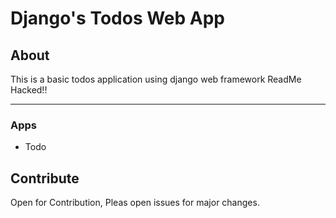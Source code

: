 # Django's Todos Web App
## About
This is a basic todos application using django web framework
ReadMe Hacked!!
___
### Apps
- Todo

## Contribute
Open for Contribution, Pleas open issues for major changes.